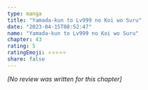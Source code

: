 ```yaml
---
type: manga
title: "Yamada-kun to Lv999 no Koi wo Suru"
date: "2023-04-15T08:52:47"
name: "Yamada-kun to Lv999 no Koi wo Suru"
chapter: 43
rating: 5
ratingEmoji: ⭐️⭐️⭐️⭐️⭐️
share: false
---
```


*[No review was written for this chapter]*
